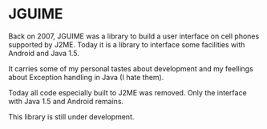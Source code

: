 JGUIME
===========

Back on 2007, JGUIME was a library to build a user interface on cell phones
supported by J2ME. Today it is a library to interface some facilities with
Android and Java 1.5.

It carries some of my personal tastes about development and my feellings about
Exception handling in Java (I hate them).

Today all code especially built to J2ME was removed. Only the interface with
Java 1.5 and Android remains.

This library is still under development.

<!--
  Lembretes:
  ">" blockquote;
  "+" Unordered List;
  "-" Unordered List;
  "*" Unordered List;
  "1." Ordered List;
  **words** Bold;
  *words*   Italic;
  `words`   Fixed Font;
-->
